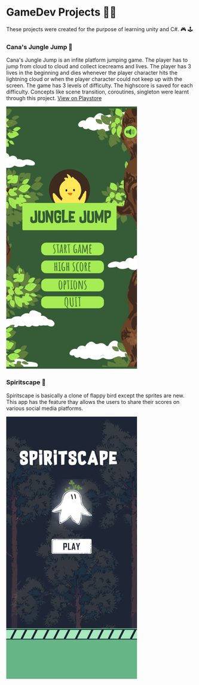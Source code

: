 # GameDev Projects :woman_technologist:
These projects were created for the purpose of learning unity and C#. :video_game: :joystick:

### Cana's Jungle Jump :baby_chick:
Cana's Jungle Jump is an infite platform jumping game. The player has to jump from cloud to cloud and collect icecreams and lives. The player has 3 lives in the beginning and dies whenever the player character hits the lightning cloud or when the player character could not keep up with the screen. The game has 3 levels of difficulty. The highscore is saved for each difficulty. Concepts like scene transition, coroutines, singleton were learnt through this project.
[View on Playstore](https://play.google.com/console/u/2/developers/8141849651492625082/app/4973673821766142495/app-dashboard?timespan=thirtyDays)

<img src="https://github.com/Vaishnavi0123/GameDev/blob/main/Cana%20Jump/Screenshots/Screenshot_20210907-110214.png?raw=true" width="350" height="700">

### Spiritscape :ghost:
Spiritscape is basically a clone of flappy bird except the sprites are new. This app has the feature thay allows the users to share their scores on various social media platforms.

<img src="https://github.com/Vaishnavi0123/GameDev/blob/b00723f28fc07405451bbccd645c1853e3ca36f4/Spiritscape/Screenshots/1.jpeg" width="350" height="700">




